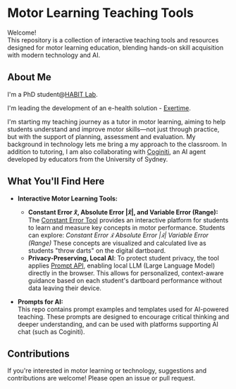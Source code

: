 # Motor Learning Teaching Tools

Welcome!  
This repository is a collection of interactive teaching tools and resources designed for motor learning education, blending hands-on skill acquisition with modern technology and AI.

## About Me

I'm a PhD student@[HABIT Lab](https://www.utas.edu.au/research/groups/habit). 

I'm leading the development of an e-health solution - [Exertime](https://www.exertime.com/).

I'm starting my teaching journey as a tutor in motor learning, aiming to help students understand and improve motor skills—not just through practice, but with the support of planning, assessment and evaluation. My background in technology lets me bring a my approach to the classroom. In addition to tutoring, I am also collaborating with [Coginiti](https://cogniti.ai/), an AI agent developed by educators from the University of Sydney.

## What You'll Find Here

- **Interactive Motor Learning Tools:**  
  - **Constant Error 𝑥̄, Absolute Error |𝑥̄|, and Variable Error (Range):**  
    The [Constant Error Tool](./Constant%20Error%20Tool.html) provides an interactive platform for students to learn and measure key concepts in motor performance. Students can explore: *Constant Error 𝑥̄* *Absolute Error |𝑥̄|* *Variable Error (Range)*
    These concepts are visualized and calculated live as students "throw darts" on the digital dartboard.
  - **Privacy-Preserving, Local AI**: To protect student privacy, the tool applies [Prompt API](https://github.com/webmachinelearning/prompt-api), enabling local LLM (Large Language Model) directly in the browser. This allows for personalized, context-aware guidance based on each student's dartboard performance without data leaving their device.


- **Prompts for AI:**  
  This repo contains prompt examples and templates used for AI-powered teaching. These prompts are designed to encourage critical thinking and deeper understanding, and can be used with platforms supporting AI chat (such as Coginiti).

## Contributions

If you're interested in motor learning or technology, suggestions and contributions are welcome! Please open an issue or pull request.

